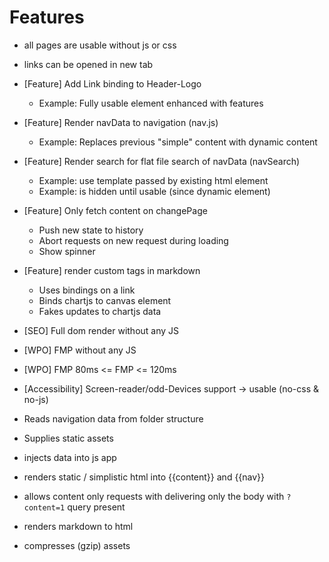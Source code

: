 
# Features
- all pages are usable without js or css
- links can be opened in new tab 

- \[Feature] Add Link binding to Header-Logo
    - Example: Fully usable element enhanced with features
- \[Feature] Render navData to navigation (nav.js)
    - Example: Replaces previous "simple" content with dynamic content
- \[Feature] Render search for flat file search of navData (navSearch)
    - Example: use template passed by existing html element
    - Example: is hidden until usable (since dynamic element) 
- \[Feature] Only fetch content on changePage
    - Push new state to history
    - Abort requests on new request during loading
    - Show spinner
- \[Feature] render custom tags in markdown
    - Uses bindings on a link 
    - Binds chartjs to canvas element
    - Fakes updates to chartjs data
- \[SEO] Full dom render without any JS
- \[WPO] FMP without any JS
- \[WPO] FMP 80ms <= FMP <= 120ms
- \[Accessibility] Screen-reader/odd-Devices support -> usable (no-css & no-js)



- Reads navigation data from folder structure
- Supplies static assets
- injects data into js app
- renders static / simplistic html into {{content}} and {{nav}}  
- allows content only requests with delivering only the body with `?content=1` query present 
- renders markdown to html
- compresses (gzip) assets 
